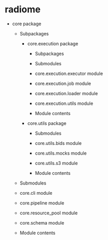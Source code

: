 # radiome


* core package


    * Subpackages


        * core.execution package


            * Subpackages


            * Submodules


            * core.execution.executor module


            * core.execution.job module


            * core.execution.loader module


            * core.execution.utils module


            * Module contents


        * core.utils package


            * Submodules


            * core.utils.bids module


            * core.utils.mocks module


            * core.utils.s3 module


            * Module contents


    * Submodules


    * core.cli module


    * core.pipeline module


    * core.resource_pool module


    * core.schema module


    * Module contents
